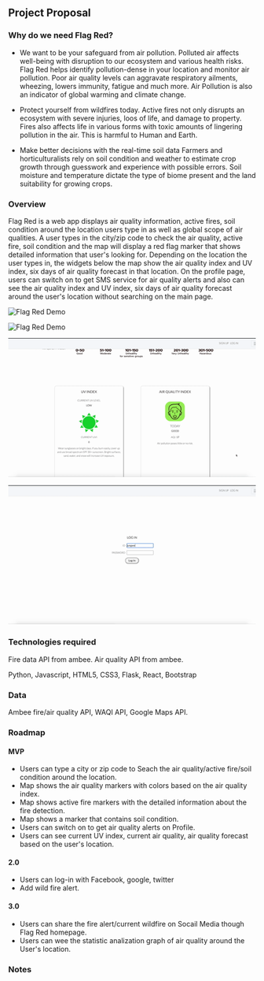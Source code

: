 ## Project Proposal

### Why do we need Flag Red?

- We want to be your safeguard from air pollution.
Polluted air affects well-being with disruption to our ecosystem and various health risks. Flag Red helps identify pollution-dense in your location and monitor air pollution. Poor air quality levels can aggravate respiratory ailments, wheezing, lowers immunity, fatigue and much more. Air Pollution is also an indicator of global warming and climate change.

- Protect yourself from wildfires today.
Active fires not only disrupts an ecosystem with severe injuries, loos of life, and damage to property. Fires also affects life in various forms with toxic amounts of lingering pollution in the air. This is harmful to Human and Earth.

- Make better decisions with the real-time soil data
Farmers and horticulturalists rely on soil condition and weather to estimate crop growth through guesswork and experience with possible errors. Soil moisture and temperature dictate the type of biome present and the land suitability for growing crops.

### Overview

Flag Red is a web app displays air quality information, active fires, soil condition around the location users type in as well as  global scope of air qualities.  A user types in the city/zip code to check the air quality, active fire, soil condition and the map will display a red flag marker that shows detailed information that user's looking for. Depending on the location the user types in, the widgets below the map show the air quality index and UV index, six days of air quality forecast  in  that location. On the profile page, users can switch on to get SMS service for air quality alerts and also can see the air quality index and UV index, six days of air quality forecast around the user's location without searching on the main page.

![Flag Red Demo](demo/1.gif)


![Flag Red Demo](demo/2.gif)


![Flag Red Demo](demo/3.gif)


![Flag Red Demo](demo/4.gif)



### Technologies required 

Fire data API from ambee. Air quality API from ambee.

Python, Javascript, HTML5, CSS3, Flask, React, Bootstrap



### Data

Ambee fire/air quality API, WAQI API, Google Maps API.



### Roadmap

#### MVP

- Users can type a city or zip code to Seach the air quality/active fire/soil condition around the location.
- Map shows the air quality markers with colors based on the air quality index.
- Map shows active fire markers with the detailed information about the fire detection.
- Map shows a marker that contains soil condition.
- Users can switch on to get air quality alerts on Profile.
- Users can see current UV index, current air quality, air quality forecast based on the user's location.


#### 2.0

- Users can log-in with Facebook, google, twitter
- Add wild fire alert.


#### 3.0

- Users can share the fire alert/current wildfire on Socail Media though Flag Red homepage.
- Users can wee the statistic analization graph of air quality around the User's location.

### Notes